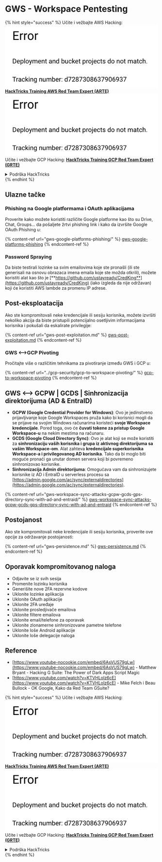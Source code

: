 # GWS - Workspace Pentesting

{% hint style="success" %}
Učite i vežbajte AWS Hacking:<img src="../../.gitbook/assets/image (1) (1).png" alt="" data-size="line">[**HackTricks Training AWS Red Team Expert (ARTE)**](https://training.hacktricks.xyz/courses/arte)<img src="../../.gitbook/assets/image (1) (1).png" alt="" data-size="line">\
Učite i vežbajte GCP Hacking: <img src="../../.gitbook/assets/image (2).png" alt="" data-size="line">[**HackTricks Training GCP Red Team Expert (GRTE)**<img src="../../.gitbook/assets/image (2).png" alt="" data-size="line">](https://training.hacktricks.xyz/courses/grte)

<details>

<summary>Podrška HackTricks</summary>

* Proverite [**planove pretplate**](https://github.com/sponsors/carlospolop)!
* **Pridružite se** 💬 [**Discord grupi**](https://discord.gg/hRep4RUj7f) ili [**telegram grupi**](https://t.me/peass) ili **pratite** nas na **Twitteru** 🐦 [**@hacktricks\_live**](https://twitter.com/hacktricks\_live)**.**
* **Podelite hakerske trikove slanjem PR-ova na** [**HackTricks**](https://github.com/carlospolop/hacktricks) i [**HackTricks Cloud**](https://github.com/carlospolop/hacktricks-cloud) github repozitorijume.

</details>
{% endhint %}

## Ulazne tačke

### Phishing na Google platformama i OAuth aplikacijama

Proverite kako možete koristiti različite Google platforme kao što su Drive, Chat, Groups... da pošaljete žrtvi phishing link i kako da izvršite Google OAuth Phishing u:

{% content-ref url="gws-google-platforms-phishing/" %}
[gws-google-platforms-phishing](gws-google-platforms-phishing/)
{% endcontent-ref %}

### Password Spraying

Da biste testirali lozinke sa svim emailovima koje ste pronašli (ili ste generisali na osnovu obrazaca imena emaila koje ste možda otkrili), možete koristiti alat kao što je [**https://github.com/ustayready/CredKing**](https://github.com/ustayready/CredKing) (iako izgleda da nije održavan) koji će koristiti AWS lambde za promenu IP adrese.

## Post-eksploatacija

Ako ste kompromitovali neke kredencijale ili sesiju korisnika, možete izvršiti nekoliko akcija da biste pristupili potencijalno osetljivim informacijama korisnika i pokušali da eskalirate privilegije:

{% content-ref url="gws-post-exploitation.md" %}
[gws-post-exploitation.md](gws-post-exploitation.md)
{% endcontent-ref %}

### GWS <-->GCP Pivoting

Pročitajte više o različitim tehnikama za pivotiranje između GWS i GCP u:

{% content-ref url="../gcp-security/gcp-to-workspace-pivoting/" %}
[gcp-to-workspace-pivoting](../gcp-security/gcp-to-workspace-pivoting/)
{% endcontent-ref %}

## GWS <--> GCPW | GCDS | Sinhronizacija direktorijuma (AD & EntraID)

* **GCPW (Google Credential Provider for Windows)**: Ovo je jedinstveno prijavljivanje koje Google Workspaces pruža kako bi korisnici mogli da se prijave na svojim Windows računarima koristeći **svoje Workspace kredencijale**. Pored toga, ovo će **čuvati tokene za pristup Google Workspace-u** na nekim mestima na računaru.
* **GCDS (Google Cloud Directory Sync)**: Ovo je alat koji se može koristiti za **sinhronizaciju vaših korisnika i grupa iz aktivnog direktorijuma sa vašim Workspace-om**. Alat zahteva **kredencijale superkorisnika Workspace-a i privilegovanog AD korisnika**. Tako da bi moglo biti moguće pronaći ga unutar domen servera koji bi povremeno sinhronizovao korisnike.
* **Sinhronizacija Admin direktorijuma**: Omogućava vam da sinhronizujete korisnike iz AD i EntraID u serverless procesu sa [https://admin.google.com/ac/sync/externaldirectories](https://admin.google.com/ac/sync/externaldirectories).

{% content-ref url="gws-workspace-sync-attacks-gcpw-gcds-gps-directory-sync-with-ad-and-entraid/" %}
[gws-workspace-sync-attacks-gcpw-gcds-gps-directory-sync-with-ad-and-entraid](gws-workspace-sync-attacks-gcpw-gcds-gps-directory-sync-with-ad-and-entraid/)
{% endcontent-ref %}

## Postojanost

Ako ste kompromitovali neke kredencijale ili sesiju korisnika, proverite ove opcije za održavanje postojanosti:

{% content-ref url="gws-persistence.md" %}
[gws-persistence.md](gws-persistence.md)
{% endcontent-ref %}

## Oporavak kompromitovanog naloga

* Odjavite se iz svih sesija
* Promenite lozinku korisnika
* Generišite nove 2FA rezervne kodove
* Uklonite lozinke aplikacija
* Uklonite OAuth aplikacije
* Uklonite 2FA uređaje
* Uklonite prosledjivače emailova
* Uklonite filtere emailova
* Uklonite email/telefone za oporavak
* Uklonite zlonamerne sinhronizovane pametne telefone
* Uklonite loše Android aplikacije
* Uklonite loše delegacije naloga

## Reference

* [https://www.youtube-nocookie.com/embed/6AsVUS79gLw](https://www.youtube-nocookie.com/embed/6AsVUS79gLw) - Matthew Bryant - Hacking G Suite: The Power of Dark Apps Script Magic
* [https://www.youtube.com/watch?v=KTVHLolz6cE](https://www.youtube.com/watch?v=KTVHLolz6cE) - Mike Felch i Beau Bullock - OK Google, Kako da Red Team GSuite?

{% hint style="success" %}
Učite i vežbajte AWS Hacking:<img src="../../.gitbook/assets/image (1) (1).png" alt="" data-size="line">[**HackTricks Training AWS Red Team Expert (ARTE)**](https://training.hacktricks.xyz/courses/arte)<img src="../../.gitbook/assets/image (1) (1).png" alt="" data-size="line">\
Učite i vežbajte GCP Hacking: <img src="../../.gitbook/assets/image (2).png" alt="" data-size="line">[**HackTricks Training GCP Red Team Expert (GRTE)**<img src="../../.gitbook/assets/image (2).png" alt="" data-size="line">](https://training.hacktricks.xyz/courses/grte)

<details>

<summary>Podrška HackTricks</summary>

* Proverite [**planove pretplate**](https://github.com/sponsors/carlospolop)!
* **Pridružite se** 💬 [**Discord grupi**](https://discord.gg/hRep4RUj7f) ili [**telegram grupi**](https://t.me/peass) ili **pratite** nas na **Twitteru** 🐦 [**@hacktricks\_live**](https://twitter.com/hacktricks\_live)**.**
* **Podelite hakerske trikove slanjem PR-ova na** [**HackTricks**](https://github.com/carlospolop/hacktricks) i [**HackTricks Cloud**](https://github.com/carlospolop/hacktricks-cloud) github repozitorijume.

</details>
{% endhint %}
